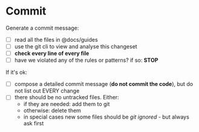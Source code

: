 # Commit

Generate a commit message:

- [ ] read all the files in @docs/guides
- [ ] use the git cli to view and analyse this changeset
- [ ] **check every line of every file**
- [ ] have we violated any of the rules or patterns? if so: **STOP**

If it's ok:

- [ ] compose a detailed commit message (**do not commit the code**), but do not list out EVERY change
- [ ] there should be no untracked files. Either:
  - if they are needed: add them to git
  - otherwise: delete them
  - in special cases new some files should be _git ignored_ - but always ask first
